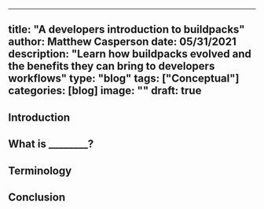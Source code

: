 <!--

This file is a template to help you get started writing a "conceptual" article.
Read our writing guidelines for more information on how to write articles for
the Rancher community:

    https://rancher.com/writing-program/writing-guidelines

-->
---
title: "A developers introduction to buildpacks"
author: Matthew Casperson
date: 05/31/2021
description: "Learn how buildpacks evolved and the benefits they can bring to developers workflows"
type: "blog"
tags: ["Conceptual"]
categories: [blog]
image: ""
draft: true
---

<!-- In the front matter above, fill out the title, author, and description
fields. -->

## Introduction

<!-- Include paragraphs describing article scope, why it's helpful, who should
read it, and what the reader will learn. -->

## What is ________?

<!-- OPTIONAL! -->

<!-- You can optionally include a what is section to introduce and broadly
define the theme of the article. -->

## Terminology

<!-- OPTIONAL! -->

<!-- Often, it is useful to include a section defining any specialized
terminology that will be used in the article or that the reader might come
across while doing independent research. -->




<!-- After the introductory sections, include sections that introduce and
explain the concepts, processes, and systems related to the topic.  The section
names and organization will vary widely from article to article.

## (Section)

### sub-section
### sub-section

## (Section)

### sub-section
### sub-section

## (Section)

-->

## Conclusion

<!--

A brief wrap up describing the topic covered and linking to additional
conceptual or practical articles that the reader can use to further their
understanding or begin implementation.

-->
